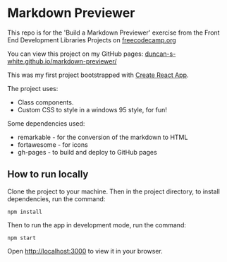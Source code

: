 # Markdown Previewer

This repo is for the 'Build a Markdown Previewer' exercise from the Front End Development Libraries Projects on [freecodecamp.org](https://www.freecodecamp.org/learn/front-end-development-libraries/front-end-development-libraries-projects/build-a-markdown-previewer)

You can view this project on my GitHub pages: [duncan-s-white.github.io/markdown-previewer/](https://duncan-s-white.github.io/markdown-previewer/)

This was my first project bootstrapped with [Create React App](https://github.com/facebook/create-react-app).

The project uses:

- Class components.
- Custom CSS to style in a windows 95 style, for fun!

Some dependencies used:

- remarkable - for the conversion of the markdown to HTML
- fortawesome - for icons
- gh-pages - to build and deploy to GitHub pages

## How to run locally

Clone the project to your machine. Then in the project directory, to install dependencies, run the command:

`npm install`

Then to run the app in development mode, run the command:

`npm start`

Open [http://localhost:3000](http://localhost:3000) to view it in your browser.

